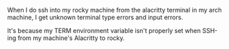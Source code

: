 When I do ssh into my rocky machine from the alacritty terminal in my arch machine, I get unknown terminal type errors and input errors.

It's because my TERM environment variable isn't properly set when SSH-ing from my machine's Alacritty to rocky.

